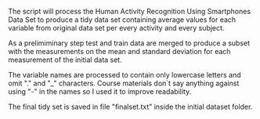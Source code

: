 The script will process the Human Activity Recognition Using Smartphones Data Set to produce a tidy data set containing average values for each variable from original data set per every activity and every subject.

As a prelimiminary step test and train data are merged to produce a subset with the measurements on the mean and standard deviation for each measurement of the initial data set.

The variable names are processed to contain only lowercase letters and omit "." and "_" characters. Course materials don`t say anything against using "-" in the names so I used it to improve readability.

The final tidy set is saved in file "finalset.txt" inside the initial dataset folder.

